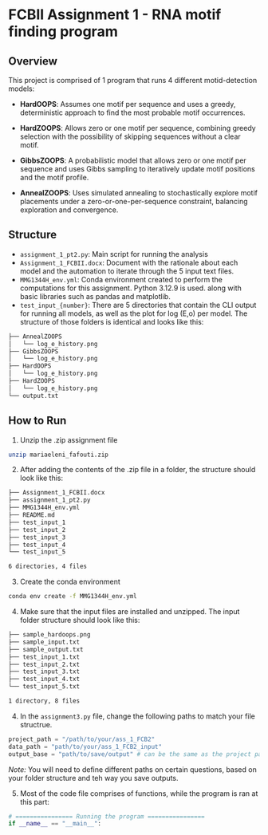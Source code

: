 # FCBII Assignment 1 - RNA motif finding program

## Overview

This project is comprised of 1 program that runs 4 different motid-detection models: 
- **HardOOPS**: Assumes one motif per sequence and uses a greedy, deterministic approach to find the most probable motif occurrences.

- **HardZOOPS**: Allows zero or one motif per sequence, combining greedy selection with the possibility of skipping sequences without a clear motif.

- **GibbsZOOPS**: A probabilistic model that allows zero or one motif per sequence and uses Gibbs sampling to iteratively update motif positions and the motif profile.

- **AnnealZOOPS**: Uses simulated annealing to stochastically explore motif placements under a zero-or-one-per-sequence constraint, balancing exploration and convergence.

## Structure

- `assignment_1_pt2.py`: Main script for running the analysis
- `Assignment_1_FCBII.docx`: Document with the rationale about each model and the automation to iterate through the 5 input text files.
- `MMG1344H_env.yml`: Conda environment created to perform the computations for this assignment. Python 3.12.9 is used. 
along with basic libraries such as pandas and matplotlib.
- `test_input_{number}`: There are 5 directories that contain the CLI output for running all models, as well as the plot for log (E,o) per model. The structure of those folders is identical and looks like this: 
```bash
├── AnnealZOOPS
│   └── log_e_history.png
├── GibbsZOOPS
│   └── log_e_history.png
├── HardOOPS
│   └── log_e_history.png
├── HardZOOPS
│   └── log_e_history.png
└── output.txt
```

## How to Run

1. Unzip the .zip assignment file 

```bash
unzip mariaeleni_fafouti.zip
```

2. After adding the contents of the .zip file in a folder, the structure should look like this: 

```bash
├── Assignment_1_FCBII.docx
├── assignment_1_pt2.py
├── MMG1344H_env.yml
├── README.md
├── test_input_1
├── test_input_2
├── test_input_3
├── test_input_4
└── test_input_5

6 directories, 4 files
```

3. Create the conda environment 
```bash
conda env create -f MMG1344H_env.yml
```

4. Make sure that the input files are installed and unzipped. The input folder structure should look like this: 

```bash
├── sample_hardoops.png
├── sample_input.txt
├── sample_output.txt
├── test_input_1.txt
├── test_input_2.txt
├── test_input_3.txt
├── test_input_4.txt
└── test_input_5.txt

1 directory, 8 files
```
4. In the `assignment3.py` file, change the following paths to match your file structrue. 

```python
project_path = "/path/to/your/ass_1_FCB2"
data_path = "path/to/your/ass_1_FCB2_input"
output_base = "path/to/save/output" # can be the same as the project path, but make sure to type output_base = project_path
```

*Note:* You will need to define different paths on certain questions, based on your folder structure and teh way you save outputs. 

5. Most of the code file comprises of functions, while the program is ran at this part: 
```python
# ================ Running the program ================
if __name__ == "__main__":

```